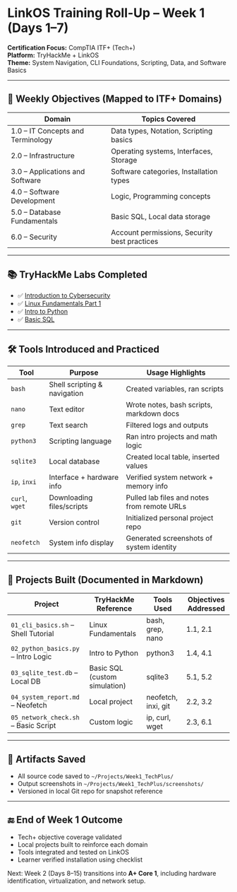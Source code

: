 # LinkOS Training Roll-Up – Week 1 (Days 1–7)

**Certification Focus:** CompTIA ITF+ (Tech+)  
**Platform:** TryHackMe + LinkOS  
**Theme:** System Navigation, CLI Foundations, Scripting, Data, and Software Basics

---

## 🧭 Weekly Objectives (Mapped to ITF+ Domains)

| Domain | Topics Covered |
|--------|----------------|
| 1.0 – IT Concepts and Terminology | Data types, Notation, Scripting basics |
| 2.0 – Infrastructure | Operating systems, Interfaces, Storage |
| 3.0 – Applications and Software | Software categories, Installation types |
| 4.0 – Software Development | Logic, Programming concepts |
| 5.0 – Database Fundamentals | Basic SQL, Local data storage |
| 6.0 – Security | Account permissions, Security best practices |

---

## 📚 TryHackMe Labs Completed

- ✅ [Introduction to Cybersecurity](https://tryhackme.com/room/introtooffensivesecurity)
- ✅ [Linux Fundamentals Part 1](https://tryhackme.com/room/linuxfundamentals1)
- ✅ [Intro to Python](https://tryhackme.com/room/introtopython)
- ✅ [Basic SQL](https://tryhackme.com/room/sqlinjectionlm)

---

## 🛠️ Tools Introduced and Practiced

| Tool       | Purpose                         | Usage Highlights                             |
|------------|----------------------------------|----------------------------------------------|
| `bash`     | Shell scripting & navigation     | Created variables, ran scripts               |
| `nano`     | Text editor                      | Wrote notes, bash scripts, markdown docs     |
| `grep`     | Text search                      | Filtered logs and outputs                    |
| `python3`  | Scripting language               | Ran intro projects and math logic            |
| `sqlite3`  | Local database                   | Created local table, inserted values         |
| `ip`, `inxi`| Interface + hardware info       | Verified system network + memory info        |
| `curl`, `wget` | Downloading files/scripts   | Pulled lab files and notes from remote URLs  |
| `git`      | Version control                  | Initialized personal project repo            |
| `neofetch` | System info display              | Generated screenshots of system identity     |

---

## 🧪 Projects Built (Documented in Markdown)

| Project                             | TryHackMe Reference           | Tools Used                        | Objectives Addressed |
|-------------------------------------|-------------------------------|-----------------------------------|----------------------|
| `01_cli_basics.sh` – Shell Tutorial | Linux Fundamentals            | bash, grep, nano                  | 1.1, 2.1             |
| `02_python_basics.py` – Intro Logic| Intro to Python               | python3                           | 1.4, 4.1             |
| `03_sqlite_test.db` – Local DB      | Basic SQL (custom simulation) | sqlite3                           | 5.1, 5.2             |
| `04_system_report.md` – Neofetch    | Local project                  | neofetch, inxi, git               | 2.2, 3.2             |
| `05_network_check.sh` – Basic Script| Custom logic                  | ip, curl, wget                    | 2.3, 6.1             |

---

## 📁 Artifacts Saved

- All source code saved to `~/Projects/Week1_TechPlus/`
- Output screenshots in `~/Projects/Week1_TechPlus/screenshots/`
- Versioned in local Git repo for snapshot reference

---

## 🔚 End of Week 1 Outcome

- Tech+ objective coverage validated
- Local projects built to reinforce each domain
- Tools integrated and tested on LinkOS
- Learner verified installation using checklist

Next: Week 2 (Days 8–15) transitions into **A+ Core 1**, including hardware identification, virtualization, and network setup.

